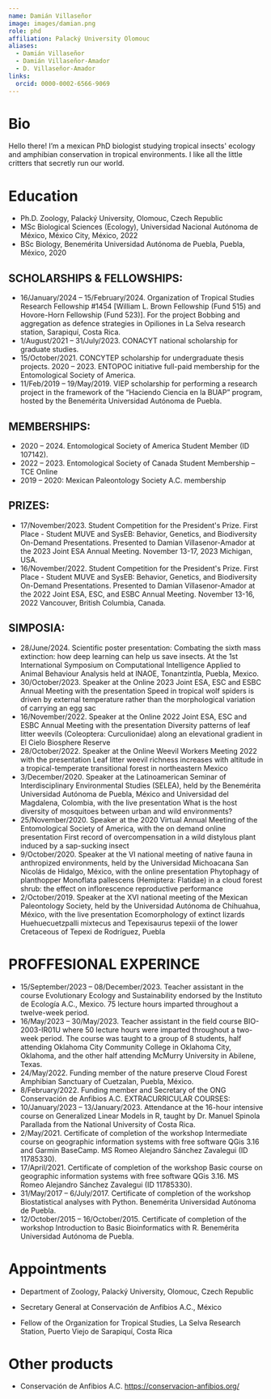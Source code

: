 ```yaml
---
name: Damián Villaseñor
image: images/damian.png
role: phd
affiliation: Palacký University Olomouc
aliases:
  - Damián Villaseñor
  - Damián Villaseñor-Amador
  - D. Villaseñor-Amador
links:
  orcid: 0000-0002-6566-9069
---
```


# Bio

Hello there! I’m a mexican PhD biologist studying tropical insects' ecology and amphibian conservation in tropical environments. I like all the little critters that secretly run our world.


# Education

* Ph.D. Zoology, Palacký University, Olomouc, Czech Republic
* MSc Biological Sciences (Ecology), Universidad Nacional Autónoma de México, México City, México, 2022
* BSc Biology, Benemérita Universidad Autónoma de Puebla, Puebla, México, 2020

## SCHOLARSHIPS & FELLOWSHIPS:
* 16/January/2024 – 15/February/2024. Organization of Tropical Studies Research
Fellowship #1454 [William L. Brown Fellowship (Fund 515) and Hovore-Horn Fellowship
(Fund 523)]. For the project Bobbing and aggregation as defence strategies in Opiliones in
La Selva research station, Sarapiquí, Costa Rica.
* 1/August/2021 – 31/July/2023. CONACYT national scholarship for graduate studies.
* 15/October/2021. CONCYTEP scholarship for undergraduate thesis projects.
2020 – 2023. ENTOPOC initiative full-paid membership for the Entomological Society of
America.
* 11/Feb/2019 – 19/May/2019. VIEP scholarship for performing a research project in the
framework of the “Haciendo Ciencia en la BUAP” program, hosted by the Benemérita
Universidad Autónoma de Puebla.

## MEMBERSHIPS:
* 2020 – 2024. Entomological Society of America Student Member (ID 107142).
* 2022 – 2023. Entomological Society of Canada Student Membership – TCE Online
* 2019 – 2020: Mexican Paleontology Society A.C. membership

## PRIZES:
* 17/November/2023. Student Competition for the President's Prize. First Place - Student MUVE and
SysEB: Behavior, Genetics, and Biodiversity On-Demand Presentations. Presented to
Damian Villasenor-Amador at the 2023 Joint ESA Annual Meeting. November 13-17, 2023
Michigan, USA.
* 16/November/2022. Student Competition for the President's Prize. First Place - Student MUVE and
SysEB: Behavior, Genetics, and Biodiversity On-Demand Presentations. Presented to
Damian Villasenor-Amador at the 2022 Joint ESA, ESC, and ESBC Annual Meeting.
November 13-16, 2022 Vancouver, British Columbia, Canada.

## SIMPOSIA:
* 28/June/2024. Scientific poster presentation: Combating the sixth mass extinction: how deep
learning can help us save insects. At the 1st International Symposium on Computational
Intelligence Applied to Animal Behaviour Analysis held at INAOE, Tonantzintla, Puebla,
Mexico.
* 30/October/2023. Speaker at the Online 2023 Joint ESA, ESC and ESBC Annual Meeting with the
presentation Speed in tropical wolf spiders is driven by external temperature rather than
the morphological variation of carrying an egg sac
* 16/November/2022. Speaker at the Online 2022 Joint ESA, ESC and ESBC Annual Meeting with the
presentation Diversity patterns of leaf litter weevils (Coleoptera: Curculionidae) along an
elevational gradient in El Cielo Biosphere Reserve
* 28/October/2022. Speaker at the Online Weevil Workers Meeting 2022 with the presentation Leaf
litter weevil richness increases with altitude in a tropical-temperate transitional forest in
northeastern Mexico
* 3/December/2020. Speaker at the Latinoamerican Seminar of Interdisciplinary Environmental
Studies (SELEA), held by the Benemérita Universidad Autónoma de Puebla, México and
Universidad del Magdalena, Colombia, with the live presentation What is the host diversity
of mosquitoes between urban and wild environments?
* 25/November/2020. Speaker at the 2020 Virtual Annual Meeting of the Entomological Society of
America, with the on demand online presentation First record of overcompensation in a
wild distylous plant induced by a sap-sucking insect
* 9/October/2020. Speaker at the VI national meeting of native fauna in anthropized environments,
held by the Universidad Michoacana San Nicolás de Hidalgo, México, with the online
presentation Phytophagy of planthopper Monoflata pallescens (Hemiptera: Flatidae) in a
cloud forest shrub: the effect on inflorescence reproductive performance
* 2/October/2019. Speaker at the XVI national meeting of the Mexican Paleontology Society, held by
the Universidad Autónoma de Chihuahua, México, with the live presentation
Ecomorphology of extinct lizards Huehuecuetzpalli mixtecus and Tepexisaurus tepexii of
the lower Cretaceous of Tepexi de Rodríguez, Puebla

# PROFFESIONAL EXPERINCE

* 15/September/2023 – 08/December/2023. Teacher assistant in the course Evolutionary Ecology
and Sustainability endorsed by the Instituto de Ecología A.C., Mexico. 75 lecture hours
imparted throughout a twelve-week period.
* 16/May/2023 – 30/May/2023. Teacher assistant in the field course BIO-2003-IR01U where 50
lecture hours were imparted throughout a two-week period. The course was taught to a
group of 8 students, half attending Oklahoma City Community College in Oklahoma City,
Oklahoma, and the other half attending McMurry University in Abilene, Texas.
* 24/May/2022. Funding member of the nature preserve Cloud Forest Amphibian Sanctuary of
Cuetzalan, Puebla, México.
* 8/February/2022. Funding member and Secretary of the ONG Conservación de Anfibios A.C.
EXTRACURRICULAR COURSES:
* 10/January/2023 – 13/January/2023. Attendance at the 16-hour intensive course on Generalized
Linear Models in R, taught by Dr. Manuel Spinola Parallada from the National University of
Costa Rica.
* 2/May/2021. Certificate of completion of the workshop Intermediate course on geographic
information systems with free software QGis 3.16 and Garmin BaseCamp. MS Romeo
Alejandro Sánchez Zavalegui (ID 11785330).
* 17/April/2021. Certificate of completion of the workshop Basic course on geographic information
systems with free software QGis 3.16. MS Romeo Alejandro Sánchez Zavalegui (ID
11785330).
* 31/May/2017 – 6/July/2017. Certificate of completion of the workshop Biostatistical analyses with
Python. Benemérita Universidad Autónoma de Puebla.
* 12/October/2015 – 16/October/2015. Certificate of completion of the workshop Introduction to
Basic Bioinformatics with R. Benemérita Universidad Autónoma de Puebla.


# Appointments

* Department of Zoology, Palacký University, Olomouc, Czech Republic

* Secretary General at Conservación de Anfibios A.C., México

* Fellow of the Organization for Tropical Studies, La Selva Research Station, Puerto Viejo de Sarapiquí, Costa Rica

# Other products

* Conservación de Anfibios A.C. https://conservacion-anfibios.org/

